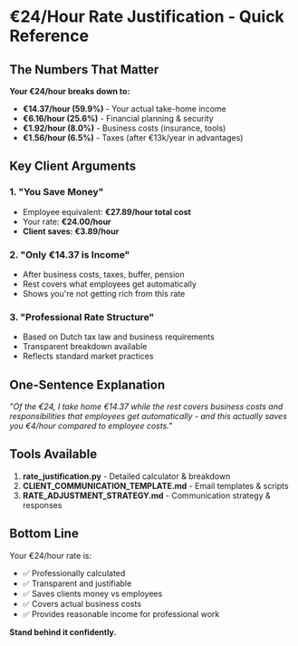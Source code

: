 # €24/Hour Rate Justification - Quick Reference

## The Numbers That Matter

**Your €24/hour breaks down to:**
- **€14.37/hour (59.9%)** - Your actual take-home income
- **€6.16/hour (25.6%)** - Financial planning & security
- **€1.92/hour (8.0%)** - Business costs (insurance, tools)
- **€1.56/hour (6.5%)** - Taxes (after €13k/year in advantages)

## Key Client Arguments

### 1. "You Save Money"
- Employee equivalent: **€27.89/hour total cost**
- Your rate: **€24.00/hour**
- **Client saves: €3.89/hour**

### 2. "Only €14.37 is Income"
- After business costs, taxes, buffer, pension
- Rest covers what employees get automatically
- Shows you're not getting rich from this rate

### 3. "Professional Rate Structure"
- Based on Dutch tax law and business requirements
- Transparent breakdown available
- Reflects standard market practices

## One-Sentence Explanation
*"Of the €24, I take home €14.37 while the rest covers business costs and responsibilities that employees get automatically - and this actually saves you €4/hour compared to employee costs."*

## Tools Available
1. **rate_justification.py** - Detailed calculator & breakdown
2. **CLIENT_COMMUNICATION_TEMPLATE.md** - Email templates & scripts  
3. **RATE_ADJUSTMENT_STRATEGY.md** - Communication strategy & responses

## Bottom Line
Your €24/hour rate is:
- ✅ Professionally calculated
- ✅ Transparent and justifiable  
- ✅ Saves clients money vs employees
- ✅ Covers actual business costs
- ✅ Provides reasonable income for professional work

**Stand behind it confidently.**